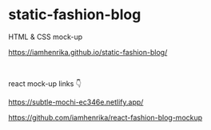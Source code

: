 # static-fashion-blog

 HTML & CSS mock-up

https://iamhenrika.github.io/static-fashion-blog/

<br />

react mock-up links 👇

https://subtle-mochi-ec346e.netlify.app/

https://github.com/iamhenrika/react-fashion-blog-mockup
